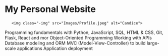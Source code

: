 # My Personal Website

       <img class="-img" src="Images/Profile.jpeg" alt="Candice">

Programming fundamentals with Python, JavaScript, SQL, HTML & CSS, Git, Flask, React and mor</li>
Object-Oriented Programming
Working with APIs
Database modeling and ORM
MVC (Model-View-Controller) to build large-scale applications
Application deployment
